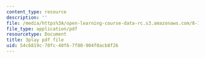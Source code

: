 ```yaml
---
content_type: resource
description: ''
file: /media/https%3A/open-learning-course-data-rc.s3.amazonaws.com/8-13-14-experimental-physics-i-ii-junior-lab-fall-2016-spring-2017/54c6819c70fc40f67f80904f0acb8f26_8eOshgFmmgA.pdf
file_type: application/pdf
resourcetype: Document
title: 3play pdf file
uid: 54c6819c-70fc-40f6-7f80-904f0acb8f26
---
```

